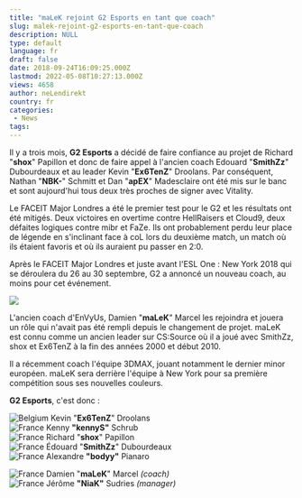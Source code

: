 ```yaml
---
title: "maLeK rejoint G2 Esports en tant que coach"
slug: malek-rejoint-g2-esports-en-tant-que-coach
description: NULL
type: default
language: fr
draft: false
date: 2018-09-24T16:09:25.000Z
lastmod: 2022-05-08T10:27:13.000Z
views: 4658
author: neLendirekt
country: fr
categories:
 - News
tags:
---
```

Il y a trois mois, **G2 Esports** a décidé de faire confiance au projet de Richard "**shox**" Papillon et donc de faire appel à l'ancien coach Edouard "**SmithZz**" Dubourdeaux et au leader Kevin "**Ex6TenZ**" Droolans. Par conséquent, Nathan "**NBK-**" Schmitt et Dan "**apEX**" Madesclaire ont été mis sur le banc et sont aujourd'hui tous deux très proches de signer avec Vitality.

Le FACEIT Major Londres a été le premier test pour le G2 et les résultats ont été mitigés. Deux victoires en overtime contre HellRaisers et Cloud9, deux défaites logiques contre mibr et FaZe. Ils ont probablement perdu leur place de légende en s'inclinant face à coL lors du deuxième match, un match où ils étaient favoris et où ils auraient pu passer en 2:0.

Après le FACEIT Major Londres et juste avant l'ESL One : New York 2018 qui se déroulera du 26 au 30 septembre, G2 a annoncé un nouveau coach, au moins pour cet événement.

![](https://flickshot-ue.s3.eu-west-2.amazonaws.com/flickshot/article/5ba90b2c46da5/images/rs4C7W9zZOb6dwo9f85zJkErwJG22DnRGQU0IZ10.jpeg)

L'ancien coach d'EnVyUs, Damien "**maLeK**" Marcel les rejoindra et jouera un rôle qui n'avait pas été rempli depuis le changement de projet. maLeK est connu comme un ancien leader sur CS:Source où il a joué avec SmithZz, shox et Ex6TenZ à la fin des années 2000 et début 2010.

Il a récemment coach l'équipe 3DMAX, jouant notamment le dernier minor européen. maLeK sera derrière l'équipe à New York pour sa première compétition sous ses nouvelles couleurs.

**G2 Esports**, c'est donc :

![Belgium](/images/countries/be.svg)⁠ ⁠Kevin "**Ex6TenZ**" Droolans  
![France](/images/countries/fr.svg)⁠ Kenny **"kennyS"** Schrub  
![France](/images/countries/fr.svg)⁠ Richard "**shox**" Papillon  
![France](/images/countries/fr.svg)⁠ Édouard "**SmithZz**" Dubourdeaux  
![France](/images/countries/fr.svg)⁠ Alexandre **"bodyy"** Pianaro

![France](/images/countries/fr.svg)⁠ Damien "**maLeK**" Marcel _(coach)_  
![France](/images/countries/fr.svg)⁠ Jérôme **"NiaK"** Sudries _(manager)_
